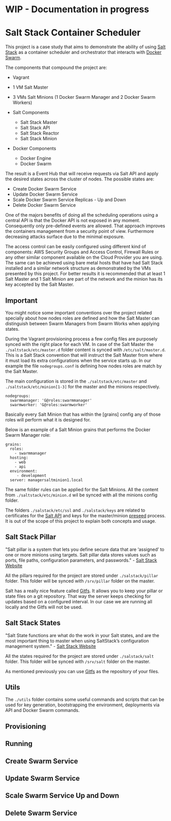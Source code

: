 # WIP - Documentation in progress

# Salt Stack Container Scheduler

This project is a case study that aims to demonstrate the ability of using [Salt Stack](https://saltstack.com/) as a container scheduler and orchestrator that interacts with [Docker Swarm](https://www.docker.com/products/docker-swarm).

The components that compound the project are:

* Vagrant
 * 1 VM Salt Master
 * 3 VMs Salt Minions (1 Docker Swarm Manager and 2 Docker Swarm Workers)


* Salt Components
  * Salt Stack Master
  * Salt Stack API
  * Salt Stack Reactor
  * Salt Stack Minion  


* Docker Components
  * Docker Engine
  * Docker Swarm

The result is a Event Hub that will receive requests via Salt API and apply the desired states across the cluster of nodes. The possible states are:

* Create Docker Swarm Service
* Update Docker Swarm Service
* Scale Docker Swarm Service Replicas - Up and Down
* Delete Docker Swarm Service

One of the majors benefits of doing all the scheduling operations using a central API is that the Docker API is not exposed in any moment. Consequently only pre-defined events are allowed. That approach improves the containers management from a security point of view. Furthermore decreasing attacks surface due to the minimal exposure.

The access control can be easily configured using different kind of components: AWS Security Groups and Access Control, Firewall Rules or any other similar component available on the Cloud Provider you are using. The same can be achieved using bare metal hosts that have had Salt Stack installed and a similar network structure as demonstrated by the VMs presented by this project. For better results it is recommended that at least 1 Salt Master and 1 Salt Minion are part of the network and the minion has its key accepted by the Salt Master.

## Important

You might notice some important conventions over the project related specially about how nodes roles are defined and how the Salt Master can distinguish between Swarm Managers from Swarm Works when applying states.

During the Vagrant provisioning process a few config files are purposely synced with the right place for each VM. In case of the Salt Master the `./saltstack/etc/master.d` folder content is synced with `/etc/salt/master.d`. This is a Salt Stack convention that will instruct the Salt Master from where it must load its extra configurations when the service starts up. In our example the file `nodegroups.conf` is defining how nodes roles are match by the Salt Master.

The main configuration is stored in the `./saltstack/etc/master` and `./saltstack/etc/minion[1-3]` for the master and the minions respectively.

```
nodegroups:
  swarmmanager: 'G@roles:swarmmanager'
  swarmworker: 'G@roles:swarmworker'
```

Basically every Salt Minion that has within the [grains] config any of those roles will perform what it is designed for.

Below is an example of a Salt Minion grains that performs the Docker Swarm Manager role:

```
grains:
  roles:
    - swarmmanager
  hosting:
    - web
    - api
  environment:
     - development
  server: managersaltminion1.local
```

The same folder rules can be applied for the Salt Minions. All the content from `./saltstack/etc/minion.d` wil be synced with all the minions config folder.

The folders `./salstack/etc/ssl` and `./salstack/keys` are related to certificates for the [Salt API](https://docs.saltstack.com/en/latest/ref/netapi/all/salt.netapi.rest_cherrypy.html) and keys for the master/minion [preseed](https://docs.saltstack.com/en/latest/topics/tutorials/preseed_key.html) process. It is out of the scope of this project to explain both concepts and usage.

## Salt Stack Pillar

"Salt pillar is a system that lets you define secure data that are ‘assigned’ to one or more minions using targets. Salt pillar data stores values such as ports, file paths, configuration parameters, and passwords." - [Salt Stack Website](https://docs.saltstack.com/en/getstarted/config/pillar.html)

All the pillars required for the project are stored under `./salstack/pillar` folder. This folder will be synced with `/srv/pillar` folder on the master.

Salt has a really nice feature called [Gitfs](https://docs.saltstack.com/en/latest/topics/tutorials/gitfs.html). It allows you to keep your pillar or state files on a git repository. That way the server keeps checking for updates based on a configured interval. In our case we are running all locally and the Gitfs will not be used.

## Salt Stack States

"Salt State functions are what do the work in your Salt states, and are the most important thing to master when using SaltStack’s configuration management system." - [Salt Stack Website](https://docs.saltstack.com/en/getstarted/config/functions.html)

All the states required for the project are stored under `./salstack/salt` folder. This folder will be synced with `/srv/salt` folder on the master.

As mentioned previously you can use [Gitfs](https://docs.saltstack.com/en/latest/topics/tutorials/gitfs.html) as the repository of your files.


## Utils

The `./utils` folder contains some useful commands and scripts that can be used for key generation, bootstrapping the environment, deployments via API and Docker Swarm commands.

## Provisioning

## Running

## Create Swarm Service

## Update Swarm Service

## Scale Swarm Service Up and Down

## Delete Swarm Service
